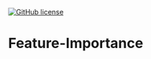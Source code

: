 [![GitHub license](https://img.shields.io/github/license/Naereen/StrapDown.js.svg)](https://github.com/Naereen/StrapDown.js/blob/main/LICENSE)

# Feature-Importance
